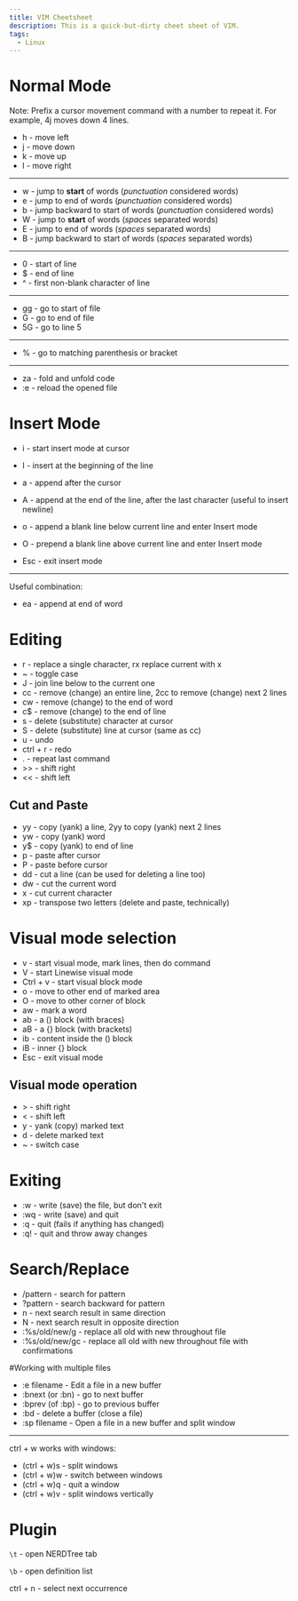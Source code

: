 ```yaml
---
title: VIM Cheetsheet
description: This is a quick-but-dirty cheet sheet of VIM.
tags:
  - Linux
---
```


# Normal Mode
Note: Prefix a cursor movement command with a number to repeat it. For example, 4j moves down 4 lines.

* h - move left
* j - move down
* k - move up
* l - move right

--------

* w - jump to **start** of words (*punctuation* considered words)
* e - jump to end of words (*punctuation* considered words)
* b - jump backward to start of words (*punctuation* considered words)
* W - jump to **start** of words (*spaces* separated words)
* E - jump to end of words (*spaces* separated words)
* B - jump backward to start of words (*spaces* separated words)

-------

* 0 - start of line
* $ - end of line
* ^ - first non-blank character of line

------

* gg - go to start of file
* G - go to end of file
* 5G - go to line 5

------

* % - go to matching parenthesis or bracket

------
* za - fold and unfold code
* :e - reload the opened file


# Insert Mode

* i - start insert mode at cursor
* I - insert at the beginning of the line
* a - append after the cursor
* A - append at the end of the line, after the last character (useful to insert newline)
* o - append a blank line below current line and enter Insert mode
* O - prepend a blank line above current line and enter Insert mode

* Esc - exit insert mode

------

Useful combination:

* ea - append at end of word


# Editing
* r - replace a single character, rx replace current with x
* ~ - toggle case
* J - join line below to the current one
* cc - remove (change) an entire line, 2cc to remove (change) next 2 lines
* cw - remove (change) to the end of word
* c$ - remove (change) to the end of line
* s - delete (substitute) character at cursor
* S - delete (substitute) line at cursor (same as cc)
* u - undo
* ctrl + r - redo
* . - repeat last command
* \>\> - shift right
* << - shift left

## Cut and Paste

* yy - copy (yank) a line, 2yy to copy (yank) next 2 lines
* yw - copy (yank) word
* y$ - copy (yank) to end of line
* p - paste after cursor
* P - paste before cursor
* dd - cut a line (can be used for deleting a line too)
* dw - cut the current word
* x - cut current character
* xp - transpose two letters (delete and paste, technically)


# Visual mode selection

* v - start visual mode, mark lines, then do command
* V - start Linewise visual mode
* Ctrl + v - start visual block mode
* o - move to other end of marked area
* O - move to other corner of block
* aw - mark a word
* ab - a () block (with braces)
* aB - a {} block (with brackets)
* ib - content inside the () block
* iB - inner {} block
* Esc - exit visual mode

##  Visual mode operation
* \> - shift right
* < - shift left
* y - yank (copy) marked text
* d - delete marked text
* ~ - switch case

# Exiting

* :w - write (save) the file, but don't exit
* :wq - write (save) and quit
* :q - quit (fails if anything has changed)
* :q! - quit and throw away changes

# Search/Replace

* /pattern - search for pattern
* ?pattern - search backward for pattern
* n - next search result in same direction
* N - next search result in opposite direction
* :%s/old/new/g - replace all old with new throughout file
* :%s/old/new/gc - replace all old with new throughout file with confirmations

#Working with multiple files

* :e filename - Edit a file in a new buffer
* :bnext (or :bn) - go to next buffer
* :bprev (of :bp) - go to previous buffer
* :bd - delete a buffer (close a file)
* :sp filename - Open a file in a new buffer and split window

-------

ctrl + w works with windows:

* (ctrl + w)s - split windows
* (ctrl + w)w - switch between windows
* (ctrl + w)q - quit a window
* (ctrl + w)v - split windows vertically

# Plugin
`\t` - open NERDTree tab

`\b` - open definition list

ctrl + n - select next occurrence
